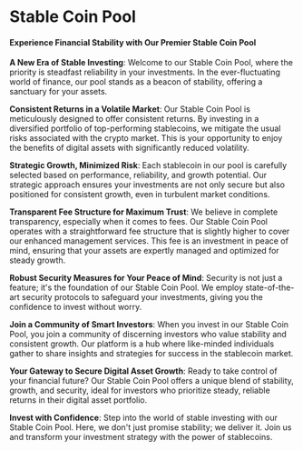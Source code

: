 # Stable Coin Pool

#### Experience Financial Stability with Our Premier Stable Coin Pool

**A New Era of Stable Investing**: Welcome to our Stable Coin Pool, where the priority is steadfast reliability in your investments. In the ever-fluctuating world of finance, our pool stands as a beacon of stability, offering a sanctuary for your assets.

**Consistent Returns in a Volatile Market**: Our Stable Coin Pool is meticulously designed to offer consistent returns. By investing in a diversified portfolio of top-performing stablecoins, we mitigate the usual risks associated with the crypto market. This is your opportunity to enjoy the benefits of digital assets with significantly reduced volatility.

**Strategic Growth, Minimized Risk**: Each stablecoin in our pool is carefully selected based on performance, reliability, and growth potential. Our strategic approach ensures your investments are not only secure but also positioned for consistent growth, even in turbulent market conditions.

**Transparent Fee Structure for Maximum Trust**: We believe in complete transparency, especially when it comes to fees. Our Stable Coin Pool operates with a straightforward fee structure that is slightly higher to cover our enhanced management services. This fee is an investment in peace of mind, ensuring that your assets are expertly managed and optimized for steady growth.

**Robust Security Measures for Your Peace of Mind**: Security is not just a feature; it's the foundation of our Stable Coin Pool. We employ state-of-the-art security protocols to safeguard your investments, giving you the confidence to invest without worry.

**Join a Community of Smart Investors**: When you invest in our Stable Coin Pool, you join a community of discerning investors who value stability and consistent growth. Our platform is a hub where like-minded individuals gather to share insights and strategies for success in the stablecoin market.

**Your Gateway to Secure Digital Asset Growth**: Ready to take control of your financial future? Our Stable Coin Pool offers a unique blend of stability, growth, and security, ideal for investors who prioritize steady, reliable returns in their digital asset portfolio.

**Invest with Confidence**: Step into the world of stable investing with our Stable Coin Pool. Here, we don't just promise stability; we deliver it. Join us and transform your investment strategy with the power of stablecoins.
